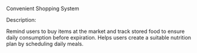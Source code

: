 Convenient Shopping System

Description: 

Remind users to buy items at the market and track stored food to ensure daily consumption before expiration.
Helps users create a suitable nutrition plan by scheduling daily meals.
